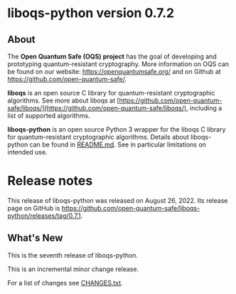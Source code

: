 liboqs-python version 0.7.2
===========================

About
-----

The **Open Quantum Safe (OQS) project** has the goal of developing and prototyping quantum-resistant cryptography. More information on OQS can be found on our website: https://openquantumsafe.org/ and on Github at https://github.com/open-quantum-safe/.  

**liboqs** is an open source C library for quantum-resistant cryptographic algorithms. See more about liboqs at [https://github.com/open-quantum-safe/liboqs/](https://github.com/open-quantum-safe/liboqs/), including a list of supported algorithms.

**liboqs-python** is an open source Python 3 wrapper for the liboqs C library for quantum-resistant cryptographic algorithms. Details about liboqs-python can be found in [README.md](https://github.com/open-quantum-safe/liboqs-python/blob/main/README.md). See in particular limitations on intended use.

Release notes
=============

This release of liboqs-python was released on August 26, 2022. Its release page on GitHub is https://github.com/open-quantum-safe/liboqs-python/releases/tag/0.7.1.

What's New
----------

This is the seventh release of liboqs-python.

This is an incremental minor change release.

For a list of changes see [CHANGES.txt](https://github.com/open-quantum-safe/liboqs-python/blob/main/CHANGES.txt).
